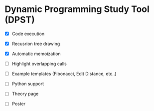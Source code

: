 # Dynamic Programming Study Tool (DPST)

- [x] Code execution
- [x] Recusrion tree drawing
- [x] Automatic memoization
- [ ] Highlight overlapping calls
- [ ] Example templates (Fibonacci, Edit Distance, etc..)
- [ ] Python support
- [ ] Theory page
- [ ] Poster


